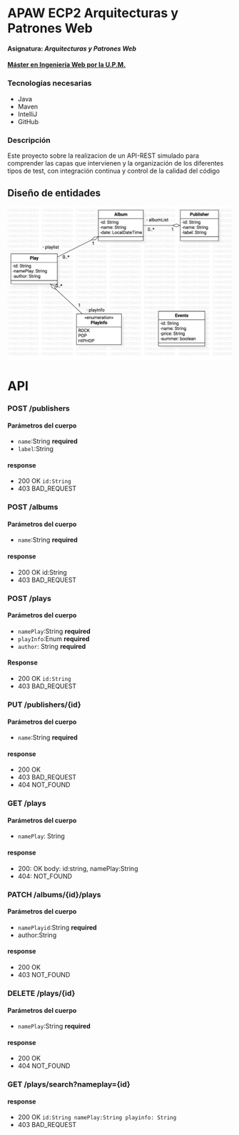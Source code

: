 # APAW ECP2 Arquitecturas y Patrones Web
#### Asignatura: *Arquitecturas y Patrones Web*
#### [Máster en Ingeniería Web por la U.P.M.](http://miw.etsisi.upm.es)

### Tecnologías necesarias
* Java
* Maven
* IntelliJ
* GitHub

### Descripción
Este proyecto sobre la realizacion de un API-REST simulado para comprender las capas que intervienen y la organización de los diferentes tipos de test, con integración continua y control de la calidad del código

## Diseño de entidades

![Design=entities](./docs/Xavier.Sotomayor_GraficoUML.png)

# API
### POST /publishers
#### Parámetros del cuerpo
* `name`:String  **required**
* `label`:String 

#### response
* 200 OK  `id:String`
* 403 BAD_REQUEST

### POST /albums
#### Parámetros del cuerpo
*  `name`:String **required**

#### response
* 200 OK id:String
* 403 BAD_REQUEST 

### POST /plays
#### Parámetros del cuerpo
* `namePlay`:String **required**
* `playInfo`:Enum **required**
* `author`: String **required**

#### Response
* 200 OK `id:String`
* 403 BAD_REQUEST

### PUT /publishers/{id}
#### Parámetros del cuerpo
* `name`:String **required**

#### response
* 200 OK
* 403 BAD_REQUEST
* 404 NOT_FOUND


### GET /plays
#### Parámetros del cuerpo
* `namePlay`: String

#### response
* 200: OK  body: id:string, namePlay:String 
* 404: NOT_FOUND


### PATCH /albums/{id}/plays
#### Parámetros del cuerpo
* `namePlayid`:String **required**
* author:String

#### response
* 200 OK 
* 403 NOT_FOUND


### DELETE /plays/{id}
#### Parámetros del cuerpo
* `namePlay`:String **required**

#### response
* 200 OK 
*  404 NOT_FOUND


### GET /plays/search?nameplay={id}
#### response 
* 200 OK  `id:String namePlay:String playinfo: String`
* 403 BAD_REQUEST


